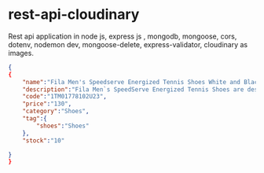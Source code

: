 # rest-api-cloudinary
Rest api application in node js, express js , mongodb, mongoose, cors, dotenv, nodemon dev, mongoose-delete, express-validator, cloudinary as images.


```json
{
{
    "name":"Fila Men's Speedserve Energized Tennis Shoes White and Black",
    "description":"Fila Men`s SpeedServe Energized Tennis Shoes are designed to be lighter and more dynamic than the premier Axilus 2.5 Energized. Notable differences include an integral tongue and asymmetrical lacing design.",
    "code":"1TM01778102U23",
    "price":"130",
    "category":"Shoes",
    "tag":{
        "shoes":"Shoes"
    },
    "stock":"10"

}
}

```
